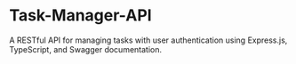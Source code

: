 # Task-Manager-API
A RESTful API for managing tasks with user authentication using Express.js, TypeScript, and Swagger documentation.
